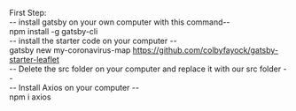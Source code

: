 First Step: <br>
-- install gatsby on your own computer with this command-- <br>
npm install -g gatsby-cli <br>
-- install the starter code on your computer -- <br>
gatsby new my-coronavirus-map https://github.com/colbyfayock/gatsby-starter-leaflet <br>
-- Delete the src folder on your computer and replace it with our src folder  -- <br>
-- Install Axios on your computer -- <br>
npm i axios <br>

